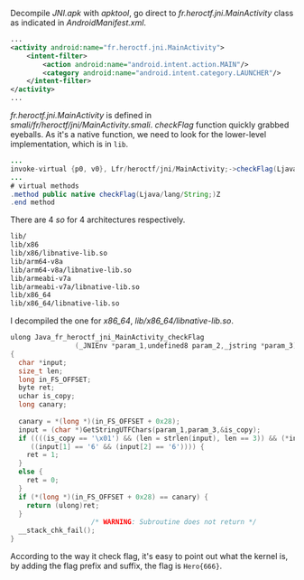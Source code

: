 
Decompile *JNI.apk* with *apktool*, go direct to *fr.heroctf.jni.MainActivity* class as indicated in *AndroidManifest.xml*.

```xml
...
<activity android:name="fr.heroctf.jni.MainActivity">
    <intent-filter>
        <action android:name="android.intent.action.MAIN"/>
        <category android:name="android.intent.category.LAUNCHER"/>
    </intent-filter>
</activity>
...
```

*fr.heroctf.jni.MainActivity* is defined in *smali/fr/heroctf/jni/MainActivity.smali*. *checkFlag* function quickly grabbed eyeballs. As it's a native function, we need to look for the lower-level implementation, which is in ``lib``.

```java
...
invoke-virtual {p0, v0}, Lfr/heroctf/jni/MainActivity;->checkFlag(Ljava/lang/String;)Z
...
# virtual methods
.method public native checkFlag(Ljava/lang/String;)Z
.end method
```

There are 4 *so* for 4 architectures respectively.

```bash
lib/
lib/x86
lib/x86/libnative-lib.so
lib/arm64-v8a
lib/arm64-v8a/libnative-lib.so
lib/armeabi-v7a
lib/armeabi-v7a/libnative-lib.so
lib/x86_64
lib/x86_64/libnative-lib.so
```

I decompiled the one for *x86_64*, *lib/x86_64/libnative-lib.so*.

```c
ulong Java_fr_heroctf_jni_MainActivity_checkFlag
                (_JNIEnv *param_1,undefined8 param_2,_jstring *param_3)
{
  char *input;
  size_t len;
  long in_FS_OFFSET;
  byte ret;
  uchar is_copy;
  long canary;
  
  canary = *(long *)(in_FS_OFFSET + 0x28);
  input = (char *)GetStringUTFChars(param_1,param_3,&is_copy);
  if ((((is_copy == '\x01') && (len = strlen(input), len == 3)) && (*input == '6')) &&
     ((input[1] == '6' && (input[2] == '6')))) {
    ret = 1;
  }
  else {
    ret = 0;
  }
  if (*(long *)(in_FS_OFFSET + 0x28) == canary) {
    return (ulong)ret;
  }
                    /* WARNING: Subroutine does not return */
  __stack_chk_fail();
}
```

According to the way it check flag, it's easy to point out what the kernel is, by adding the flag prefix and suffix, the flag is ``Hero{666}``.

